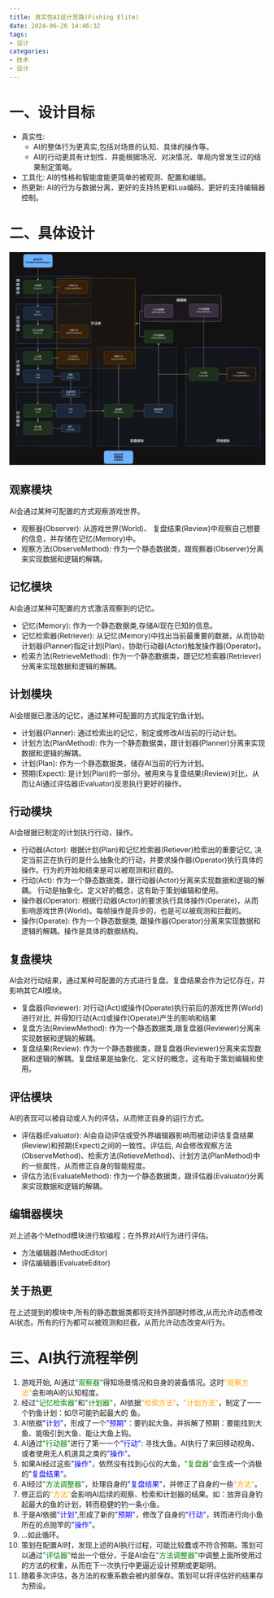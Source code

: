 ```yaml
---
title: 真实性AI设计思路(Fishing Elite)
date: 2024-06-26 14:46:32
tags:
- 设计
categories: 
- 技术
- 设计
---
```



# 一、设计目标
- 真实性:
    - AI的整体行为更真实,包括对场景的认知、具体的操作等。
    - AI的行动更具有计划性、并能根据场况、对决情况、单局内曾发生过的结果制定策略。
- 工具化: AI的性格和智能度能更简单的被观测、配置和编辑。
- 热更新: AI的行为与数据分离，更好的支持热更和Lua编码，更好的支持编辑器控制。

<!--more-->
# 二、具体设计
![真实性AI框架](2024/06/26/真实性AI设计思路/1.png)

## 观察模块
AI会通过某种可配置的方式观察游戏世界。

- 观察器(Observer): 从游戏世界(World)、 复盘结果(Review)中观察自己想要的信息，并存储在记忆(Memory)中。
- 观察方法(ObserveMethod): 作为一个静态数据类，跟观察器(Observer)分离来实现数据和逻辑的解耦。

## 记忆模块
AI会通过某种可配置的方式激活观察到的记忆。

- 记忆(Memory): 作为一个静态数据类,存储AI现在已知的信息。
- 记忆检索器(Retriever): 从记忆(Memory)中找出当前最重要的数据，从而协助计划器(Planner)指定计划(Plan)，协助行动器(Actor)触发操作器(Operator)。
- 检索方法(RetrieveMethod): 作为一个静态数据类，跟记忆检索器(Retriever)分离来实现数据和逻辑的解耦。

## 计划模块
AI会根据已激活的记忆，通过某种可配置的方式指定钓鱼计划。

- 计划器(Planner): 通过检索出的记忆，制定或修改AI当前的行动计划。
- 计划方法(PlanMethod): 作为一个静态数据类，跟计划器(Planner)分离来实现数据和逻辑的解耦。
- 计划(Plan): 作为一个静态数据类，储存AI当前的行为计划。
- 预期(Expect): 是计划(Plan)的一部分。被用来与复盘结果(Review)对比，从而让AI通过评估器(Evaluator)反思执行更好的操作。

## 行动模块
AI会根据已制定的计划执行行动，操作。

- 行动器(Actor): 根据计划(Plan)和记忆检索器(Retiever)检索出的重要记忆, 决定当前正在执行的是什么抽象化的行动，并要求操作器(Operator)执行具体的操作。行为的开始和结束是可以被观测和拦截的。
- 行动(Act): 作为一个静态数据类，跟行动器(Actor)分离来实现数据和逻辑的解耦。 行动是抽象化、定义好的概念，这有助于策划编辑和使用。
- 操作器(Operator): 根据行动器(Actor)的要求执行具体操作(Operate)，从而影响游戏世界(World)。每帧操作是异步的，也是可以被观测和拦截的。
- 操作(Operate): 作为一个静态数据类, 跟操作器(Operator)分离来实现数据和逻辑的解耦。操作是具体的数据结构。

## 复盘模块
AI会对行动结果，通过某种可配置的方式进行复盘。复盘结果会作为记忆存在，并影响其它AI模块。

- 复盘器(Reviewer): 对行动(Act)或操作(Operate)执行前后的游戏世界(World)进行对比, 并得知行动(Act)或操作(Operate)产生的影响和结果
- 复盘方法(ReviewMethod): 作为一个静态数据类,跟复盘器(Reviewer)分离来实现数据和逻辑的解耦。
- 复盘结果(Review): 作为一个静态数据类，跟复盘器(Reviewer)分离来实现数据和逻辑的解耦。复盘结果是抽象化、定义好的概念，这有助于策划编辑和使用。

## 评估模块
AI的表现可以被自动或人为的评估，从而修正自身的运行方式。

- 评估器(Evaluator): AI会自动评估或受外界编辑器影响而被动评估复盘结果(Review)和预期(Expect)之间的一致性。评估后, AI会修改观察方法(ObserveMethod)、检索方法(RetieveMethod)、计划方法(PlanMethod)中的一些属性，从而修正自身的智能程度。
- 评估方法(EvaluateMethod): 作为一个静态数据类，跟评估器(Evaluator)分离来实现数据和逻辑的解耦。

## 编辑器模块
对上述各个Method模块进行软编程；在外界对AI行为进行评估。

- 方法编辑器(MethodEditor)
- 评估编辑器(EvaluateEditor)

## 关于热更
在上述提到的模块中,所有的静态数据类都将支持外部随时修改,从而允许动态修改AI状态。所有的行为都可以被观测和拦截，从而允许动态改变AI行为。

# 三、AI执行流程举例
1. 游戏开始, AI通过<font color=green>"观察器"</font>得知场景情况和自身的装备情况。这时<font color=orange>"观察方法"</font>会影响AI的认知程度。
2. 经过<font color=green>"记忆检索器"</font>和<font color=green>"计划器"</font>，AI依据<font color=orange>"检索方法"</font>、<font color=orange>"计划方法"</font>，制定了一一个钓鱼计划：如尽可能钓起最大的
鱼。
3. AI依据<font color=blue>"计划"</font>，形成了一个<font color=blue>"预期"</font>：要钓起大鱼。并拆解了预期：要能找到大鱼、能吸引到大鱼、能让大鱼上钩。
4. AI通过<font color=green>"行动器"</font>进行了第一一个<font color=blue>"行动"</font>: 寻找大鱼。AI执行了来回移动视角、或者使用无人机道具之类的<font color=blue>"操作"</font>。
5. 如果AI经过这些<font color=blue>"操作"</font>，依然没有找到心仪的大鱼，<font color=green>"复盘器"</font>会生成一个消极的<font color=blue>"复盘结果"</font>。
6. AI经过<font color=green>"方法调整器"</font>，处理自身的<font color=blue>"复盘结果"</font>，并修正了自身的一些<font color=orange>"方法"</font>。
7. 修正后的<font color=orange>"方法"</font>会影响AI后续的观察、检索和计划器的结果。如：放弃自身钓起最大的鱼的计划，转而稳健的钓一条小鱼。
8. 于是AI依据<font color=blue>"计划"</font>,形成了新的<font color=blue>"预期"</font>，修改了自身的<font color=blue>"行动"</font>，转而进行向小鱼所在的点抛竿的<font color=blue>"操作"</font>。
9. ...如此循环。
10. 策划在配置AI时，发现上述的AI执行过程，可能比较蠢或不符合预期。策划可以通过<font color=green>"评估器"</font>给出一个低分，于是AI会在<font color=green>"方法调整器"</font>中调整上面所使用过的方法的权重，从而在下一次执行中更逼近设计预期或更聪明。
11. 随着多次评估，各方法的权重系数会被内部保存。策划可以将评估好的结果存为预设。







